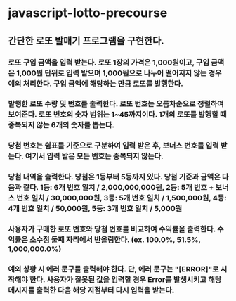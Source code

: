# javascript-lotto-precourse

## 간단한 로또 발매기 프로그램을 구현한다.

### 로또 구입 금액을 입력 받는다. 로또 1장의 가격은 1,000원이고, 구입 금액은 1,000원 단위로 입력 받으며 1,000원으로 나누어 떨어지지 않는 경우 예외 처리한다. 구입 금액에 해당하는 만큼 로또를 발행한다.

### 발행한 로또 수량 및 번호를 출력한다. 로또 번호는 오름차순으로 정렬하여 보여준다. 로또 번호의 숫자 범위는 1~45까지이다. 1개의 로또를 발행할 때 중복되지 않는 6개의 숫자를 뽑는다.

### 당첨 번호는 쉼표를 기준으로 구분하여 입력 받은 후, 보너스 번호를 입력 받는다. 여기서 입력 받은 모든 번호는 중복되지 않는다.

### 당첨 내역을 출력한다. 당첨은 1등부터 5등까지 있다. 당첨 기준과 금액은 다음과 같다. 1등: 6개 번호 일치 / 2,000,000,000원, 2등: 5개 번호 + 보너스 번호 일치 / 30,000,000원, 3등: 5개 번호 일치 / 1,500,000원, 4등: 4개 번호 일치 / 50,000원, 5등: 3개 번호 일치 / 5,000원

### 사용자가 구매한 로또 번호와 당첨 번호를 비교하여 수익률을 출력한다. 수익률은 소수점 둘째 자리에서 반올림한다. (ex. 100.0%, 51.5%, 1,000,000.0%)

### 예외 상황 시 에러 문구를 출력해야 한다. 단, 에러 문구는 "[ERROR]"로 시작해야 한다. 사용자가 잘못된 값을 입력할 경우 Error를 발생시키고 해당 메시지를 출력한 다음 해당 지점부터 다시 입력을 받는다.
